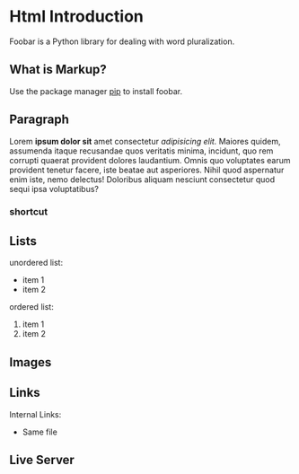 # Html Introduction

Foobar is a Python library for dealing with word pluralization.

## What is Markup?

Use the package manager [pip](https://pip.pypa.io/en/stable/) to install foobar.
## Paragraph
  <p>Lorem <strong>ipsum dolor sit</strong> amet consectetur <em>adipisicing elit.</em> Maiores quidem, assumenda itaque recusandae quos veritatis minima, incidunt, quo rem corrupti quaerat provident dolores laudantium. Omnis quo voluptates earum provident tenetur facere, iste beatae aut asperiores. Nihil quod aspernatur enim iste, nemo delectus! Doloribus aliquam nesciunt consectetur quod sequi ipsa voluptatibus?</p>

### shortcut

## Lists
unordered list: 
  <ul><li>item 1</li><li>item 2</li></ul>
ordered list: 
  <ol><li>item 1</li><li>item 2</li></ol>

## Images

## Links
Internal Links:
  - Same file

## Live Server